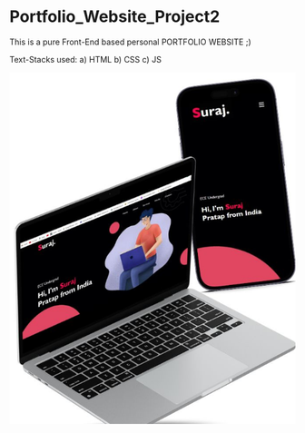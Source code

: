 # Portfolio_Website_Project2
This is a pure Front-End based personal PORTFOLIO WEBSITE ;)
 
Text-Stacks used:
a) HTML 
b) CSS 
c) JS


<p align="center">
  <img src="Portfolio/images/w3.jpg" />
</p>

